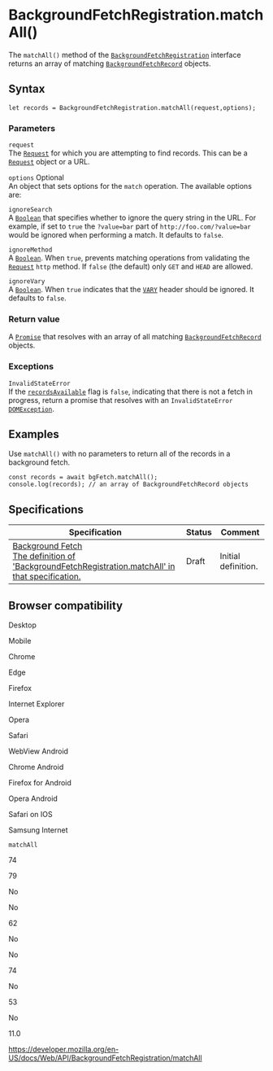 # BackgroundFetchRegistration.matchAll()

The `matchAll()` method of the [`BackgroundFetchRegistration`](../backgroundfetchregistration) interface returns an array of matching [`BackgroundFetchRecord`](../backgroundfetchrecord) objects.

## Syntax

    let records = BackgroundFetchRegistration.matchAll(request,options);

### Parameters

`request`  
The [`Request`](../request) for which you are attempting to find records. This can be a [`Request`](../request) object or a URL.

`options` <span class="badge inline optional">Optional</span>  
An object that sets options for the `match` operation. The available options are:

`ignoreSearch`  
A [`Boolean`](https://developer.mozilla.org/en-US/docs/Web/JavaScript/Reference/Global_Objects/Boolean) that specifies whether to ignore the query string in the URL. For example, if set to `true` the `?value=bar` part of `http://foo.com/?value=bar` would be ignored when performing a match. It defaults to `false`.

`ignoreMethod`  
A [`Boolean`](https://developer.mozilla.org/en-US/docs/Web/JavaScript/Reference/Global_Objects/Boolean). When `true`, prevents matching operations from validating the [`Request`](../request) `http` method. If `false` (the default) only `GET` and `HEAD` are allowed.

`ignoreVary`  
A [`Boolean`](https://developer.mozilla.org/en-US/docs/Web/JavaScript/Reference/Global_Objects/Boolean). When `true` indicates that the [`VARY`](https://developer.mozilla.org/en-US/docs/Web/HTTP/Headers/Vary) header should be ignored. It defaults to `false`.

### Return value

A [`Promise`](https://developer.mozilla.org/en-US/docs/Web/JavaScript/Reference/Global_Objects/Promise) that resolves with an array of all matching [`BackgroundFetchRecord`](../backgroundfetchrecord) objects.

### Exceptions

`InvalidStateError`  
If the [`recordsAvailable`](recordsavailable) flag is `false`, indicating that there is not a fetch in progress, return a promise that resolves with an `InvalidStateError` [`DOMException`](../domexception).

## Examples

Use `matchAll()` with no parameters to return all of the records in a background fetch.

    const records = await bgFetch.matchAll();
    console.log(records); // an array of BackgroundFetchRecord objects

## Specifications

<table><thead><tr class="header"><th>Specification</th><th>Status</th><th>Comment</th></tr></thead><tbody><tr class="odd"><td><a href="https://wicg.github.io/background-fetch/#dom-backgroundfetchregistration-matchall">Background Fetch<br />
<span class="small">The definition of 'BackgroundFetchRegistration.matchAll' in that specification.</span></a></td><td><span class="spec-draft">Draft</span></td><td>Initial definition.</td></tr></tbody></table>

## Browser compatibility

Desktop

Mobile

Chrome

Edge

Firefox

Internet Explorer

Opera

Safari

WebView Android

Chrome Android

Firefox for Android

Opera Android

Safari on IOS

Samsung Internet

`matchAll`

74

79

No

No

62

No

No

74

No

53

No

11.0

<a href="https://developer.mozilla.org/en-US/docs/Web/API/BackgroundFetchRegistration/matchAll" class="_attribution-link">https://developer.mozilla.org/en-US/docs/Web/API/BackgroundFetchRegistration/matchAll</a>
